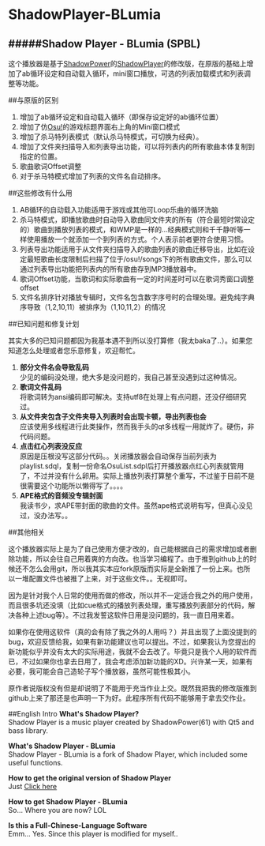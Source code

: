 ShadowPlayer-BLumia
===================
#####Shadow Player - BLumia (SPBL)
----------

这个播放器是基于[ShadowPower](https://github.com/ShadowPower)的[ShadowPlayer](https://github.com/ShadowPower/ShadowPlayer)的修改版，在原版的基础上增加了ab循环设定和自动载入循环，mini窗口播放，可选的列表加载模式和列表调整等功能。

##与原版的区别

 1. 增加了ab循环设定和自动载入循环（即保存设定好的ab循环位置）
 2. 增加了仿[Osu!](http://osu.ppy.sh/)的游戏标题界面右上角的Mini窗口模式
 3. 增加了杀马特列表模式（默认杀马特模式，可切换为经典）。
 4. 增加了文件夹扫描导入和列表导出功能，可以将列表内的所有歌曲本体复制到指定的位置。
 5. 歌曲歌词Offset调整
 6. 对于杀马特模式增加了列表的文件名自动排序。
 
##这些修改有什么用

 1. AB循环的自动载入功能适用于游戏或其他可Loop乐曲的循环洗脑
 2. 杀马特模式，即播放歌曲时自动导入歌曲同文件夹的所有（符合最短时常设定的）歌曲到播放列表的模式，和WMP是一样的...经典模式则和千千静听等一样使用播放一个就添加一个到列表的方式。个人表示前者更符合使用习惯。
 3. 列表导出功能适用于从文件夹扫描导入的歌曲列表的歌曲迁移导出，比如在设定最短歌曲长度限制后扫描了位于/osu!/songs下的所有歌曲文件，那么可以通过列表导出功能把列表内的所有歌曲存到MP3播放器中。
 4. 歌词Offset功能，当歌词和实际歌曲有一定的时间差时可以在歌词秀窗口调整offset
 5. 文件名排序针对播放专辑时，文件名包含数字序号时的合理处理。避免纯字典序导致（1,2,10,11）被排序为（1,10,11,2）的情况
 
##已知问题和修复计划

其实大多的已知问题都因为我基本遇不到所以没打算修（我太baka了..）。如果您知道怎么处理或者您乐意修复，欢迎帮忙。

 1. **部分文件名会导致乱码**<br>少见的编码没处理，绝大多是没问题的，我自己甚至没遇到过这种情况。
 2. **歌词文件乱码**<br>将歌词转为ansi编码即可解决。支持utf8在处理上有点问题，还没仔细研究过。
 3. **从文件夹包含子文件夹导入列表时会出现卡顿，导出列表也会**<br>应该使用多线程进行此类操作，然而我手头的qt多线程一用就炸了。硬伤，非代码问题。
 4. **点击红心列表没反应**<br>原因是压根没写这部分代码。。关闭播放器会自动保存当前列表为playlist.sdql，复制一份命名OsuList.sdpl后打开播放器点红心列表就管用了，不过并没有什么卵用。实际上播放列表打算整个重写，不过鉴于目前不是很需要这个功能所以懒得写了。。。。
 5. **APE格式的音频没专辑封面**<br>我读书少，求APE带封面的歌曲的文件。虽然ape格式说明有写，但真心没见过，没办法写。。
 
##其他相关

这个播放器实际上是为了自己使用方便才改的，自己能根据自己的需求增加或者删除功能，所以会往自己用着爽的方向改。也当学习编程了。由于推到github上的时候还不怎么会用git，所以我其实本应fork原版而实际是全新推了一份上来。也所以一堆配置文件也被推了上来，对于这些文件。。无视即可。

因为是针对我个人日常的使用而做的修改，所以并不一定适合我之外的用户使用，而且很多坑还没填（比如cue格式的播放列表处理，重写播放列表部分的代码，解决各种上述bug等）。不过我发誓这软件日用是没问题的，我一直日用来着。

如果你在使用这软件（真的会有除了我之外的人用吗？）并且出现了上面没提到的bug，欢迎反馈给我，如果有新功能建议也可以提出。不过，如果我认为您提出的新功能似乎并没有太大的实际用途，我就不会去改了。毕竟只是我个人用的软件而已，不过如果你也拿去日用了，我会考虑添加新功能的XD。兴许某一天，如果有必要，我可能会自己造轮子写个播放器，虽然可能性极其小。

原作者说版权没有但是却说明了不能用于充当作业上交。既然我把我的修改版推到github上来了那还是也声明一下为好。此程序所有代码不能够用于拿去交作业。

##English Intro
**What's Shadow Player?**<br>
Shadow Player is a music player created by ShadowPower(61) with Qt5 and bass library.

**What's Shadow Player - BLumia**<br>
Shadow Player - BLumia is a fork of Shadow Player, which included some useful functions.

**How to get the original version of Shadow Player**<br>
Just [Click here](https://github.com/ShadowPower/ShadowPlayer)

**How to get Shadow Player - BLumia**<br>
So... Where you are now? LOL

**Is this a Full-Chinese-Language Software**<br>
Emm... Yes. Since this player is modified for myself..
